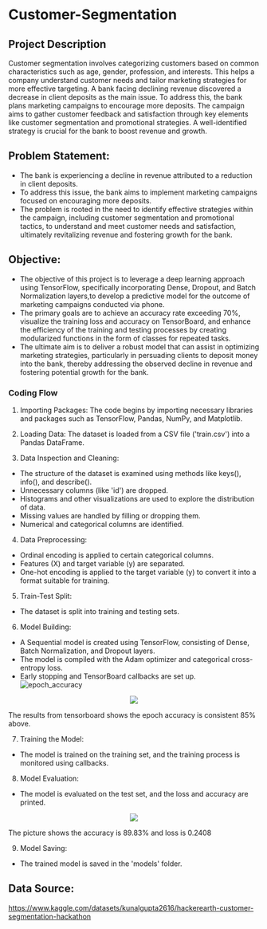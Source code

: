 # Customer-Segmentation

## Project Description
Customer segmentation involves categorizing customers based on common characteristics such as age, gender, profession, and interests. This helps a company understand customer needs and tailor marketing strategies for more effective targeting. A bank facing declining revenue discovered a decrease in client deposits as the main issue. To address this, the bank plans marketing campaigns to encourage more deposits. The campaign aims to gather customer feedback and satisfaction through key elements like customer segmentation and promotional strategies. A well-identified strategy is crucial for the bank to boost revenue and growth.

## Problem Statement:
- The bank is experiencing a decline in revenue attributed to a reduction in client deposits. 
- To address this issue, the bank aims to implement marketing campaigns focused on encouraging more deposits.
- The problem is rooted in the need to identify effective strategies within the campaign, including customer segmentation and promotional tactics, to understand and meet customer needs and satisfaction, ultimately revitalizing revenue and fostering growth for the bank.

## Objective:
- The objective of this project is to leverage a deep learning approach using TensorFlow, specifically incorporating Dense, Dropout, and Batch Normalization layers,to develop a predictive model for the outcome of marketing campaigns conducted via phone.
- The primary goals are to achieve an accuracy rate exceeding 70%, visualize the training loss and accuracy on TensorBoard, and enhance the efficiency of the training and testing processes by creating modularized functions in the form of classes for repeated tasks.
- The ultimate aim is to deliver a robust model that can assist in optimizing marketing strategies, particularly in persuading clients to deposit money into the bank, thereby addressing the observed decline in revenue and fostering potential growth for the bank.

### Coding Flow
1. Importing Packages: The code begins by importing necessary libraries and packages such as TensorFlow, Pandas, NumPy, and Matplotlib.

2. Loading Data: The dataset is loaded from a CSV file ('train.csv') into a Pandas DataFrame.

3. Data Inspection and Cleaning:

  - The structure of the dataset is examined using methods like keys(), info(), and describe().
  - Unnecessary columns (like 'id') are dropped.
  - Histograms and other visualizations are used to explore the distribution of data.
  - Missing values are handled by filling or dropping them.
  - Numerical and categorical columns are identified.

4. Data Preprocessing:

  - Ordinal encoding is applied to certain categorical columns.
  - Features (X) and target variable (y) are separated.
  - One-hot encoding is applied to the target variable (y) to convert it into a format suitable for training.

5. Train-Test Split:

  - The dataset is split into training and testing sets.

6. Model Building:

  - A Sequential model is created using TensorFlow, consisting of Dense, Batch Normalization, and Dropout layers.
  - The model is compiled with the Adam optimizer and categorical cross-entropy loss.
  - Early stopping and TensorBoard callbacks are set up.
![epoch_accuracy]()
<p align="center">
<img src="https://github.com/SalmanSuhaimi/Customer-Segmentation/assets/148429853/fd07708f-f46c-4a46-9384-4a2ae10be0a4"/>
<p>
The results from tensorboard shows the epoch accuracy is consistent 85% above.
  
7. Training the Model:

  - The model is trained on the training set, and the training process is monitored using callbacks.

8. Model Evaluation:

  - The model is evaluated on the test set, and the loss and accuracy are printed.
<p align="center">
<img src="https://github.com/SalmanSuhaimi/Concrete-Crack-Images-for-Classification/assets/148429853/15db0669-3bf1-42da-843f-7b65c3db9fe5"/>
<p>
The picture shows the accuracy is 89.83% and loss is 0.2408

9. Model Saving:

  - The trained model is saved in the 'models' folder.

## Data Source:
https://www.kaggle.com/datasets/kunalgupta2616/hackerearth-customer-segmentation-hackathon

